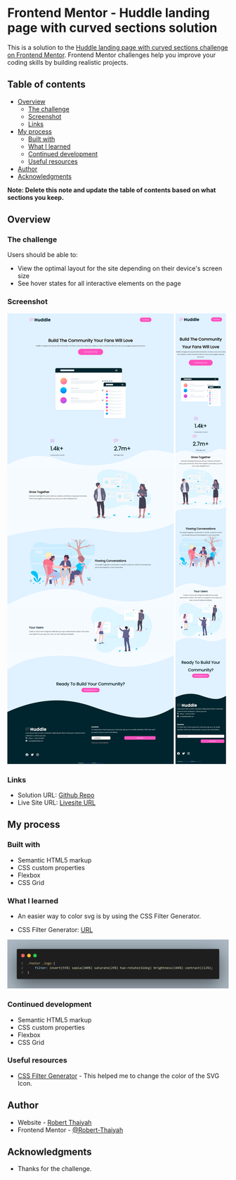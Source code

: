 # Frontend Mentor - Huddle landing page with curved sections solution

This is a solution to the [Huddle landing page with curved sections challenge on Frontend Mentor](https://www.frontendmentor.io/challenges/huddle-landing-page-with-curved-sections-5ca5ecd01e82137ec91a50f2). Frontend Mentor challenges help you improve your coding skills by building realistic projects. 

## Table of contents

- [Overview](#overview)
  - [The challenge](#the-challenge)
  - [Screenshot](#screenshot)
  - [Links](#links)
- [My process](#my-process)
  - [Built with](#built-with)
  - [What I learned](#what-i-learned)
  - [Continued development](#continued-development)
  - [Useful resources](#useful-resources)
- [Author](#author)
- [Acknowledgments](#acknowledgments)

**Note: Delete this note and update the table of contents based on what sections you keep.**

## Overview

### The challenge

Users should be able to:

- View the optimal layout for the site depending on their device's screen size
- See hover states for all interactive elements on the page

### Screenshot

![](./images/screenshot%20desktop.png)
![](./images/screenshot%20mobile.png)


### Links

- Solution URL: [Github Repo](https://github.com/Robert-Thaiyah/huddle-landing-page-with-curved-sections)
- Live Site URL: [Livesite URL](https://robert-thaiyah.github.io/huddle-landing-page-with-curved-sections/)

## My process

### Built with

- Semantic HTML5 markup
- CSS custom properties
- Flexbox
- CSS Grid

### What I learned

- An easier way to color svg is by using the CSS Filter Generator. 

- CSS Filter Generator: [URL](https://codepen.io/sosuke/pen/Pjoqqp)

![](./images/code.png)

### Continued development

- Semantic HTML5 markup
- CSS custom properties
- Flexbox
- CSS Grid

### Useful resources

- [CSS Filter Generator](https://codepen.io/sosuke/pen/Pjoqqp) - This helped me to change the color of the SVG Icon.

## Author

- Website - [Robert Thaiyah](https://github.com/Robert-Thaiyah)
- Frontend Mentor - [@Robert-Thaiyah](https://www.frontendmentor.io/profile/Robert-Thaiyah)

## Acknowledgments

- Thanks for the challenge. 

